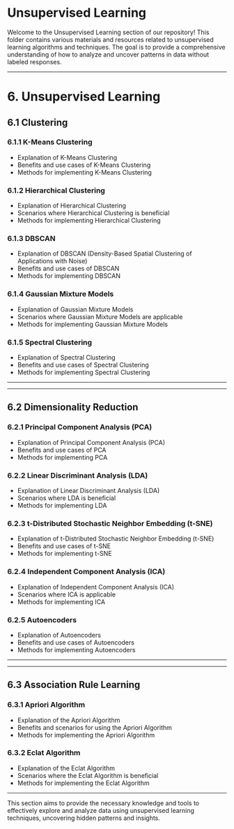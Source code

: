 # Unsupervised Learning

Welcome to the Unsupervised Learning section of our repository! This folder contains various materials and resources related to unsupervised learning algorithms and techniques. The goal is to provide a comprehensive understanding of how to analyze and uncover patterns in data without labeled responses.

---

# 6. Unsupervised Learning

## 6.1 Clustering

### 6.1.1 K-Means Clustering

- Explanation of K-Means Clustering
- Benefits and use cases of K-Means Clustering
- Methods for implementing K-Means Clustering

### 6.1.2 Hierarchical Clustering

- Explanation of Hierarchical Clustering
- Scenarios where Hierarchical Clustering is beneficial
- Methods for implementing Hierarchical Clustering

### 6.1.3 DBSCAN

- Explanation of DBSCAN (Density-Based Spatial Clustering of Applications with Noise)
- Benefits and use cases of DBSCAN
- Methods for implementing DBSCAN

### 6.1.4 Gaussian Mixture Models

- Explanation of Gaussian Mixture Models
- Scenarios where Gaussian Mixture Models are applicable
- Methods for implementing Gaussian Mixture Models

### 6.1.5 Spectral Clustering

- Explanation of Spectral Clustering
- Benefits and use cases of Spectral Clustering
- Methods for implementing Spectral Clustering

<hr><hr>

## 6.2 Dimensionality Reduction

### 6.2.1 Principal Component Analysis (PCA)

- Explanation of Principal Component Analysis (PCA)
- Benefits and use cases of PCA
- Methods for implementing PCA

### 6.2.2 Linear Discriminant Analysis (LDA)

- Explanation of Linear Discriminant Analysis (LDA)
- Scenarios where LDA is beneficial
- Methods for implementing LDA

### 6.2.3 t-Distributed Stochastic Neighbor Embedding (t-SNE)

- Explanation of t-Distributed Stochastic Neighbor Embedding (t-SNE)
- Benefits and use cases of t-SNE
- Methods for implementing t-SNE

### 6.2.4 Independent Component Analysis (ICA)

- Explanation of Independent Component Analysis (ICA)
- Scenarios where ICA is applicable
- Methods for implementing ICA

### 6.2.5 Autoencoders

- Explanation of Autoencoders
- Benefits and use cases of Autoencoders
- Methods for implementing Autoencoders

<hr><hr>

## 6.3 Association Rule Learning

### 6.3.1 Apriori Algorithm

- Explanation of the Apriori Algorithm
- Benefits and scenarios for using the Apriori Algorithm
- Methods for implementing the Apriori Algorithm

### 6.3.2 Eclat Algorithm

- Explanation of the Eclat Algorithm
- Scenarios where the Eclat Algorithm is beneficial
- Methods for implementing the Eclat Algorithm

---

This section aims to provide the necessary knowledge and tools to effectively explore and analyze data using unsupervised learning techniques, uncovering hidden patterns and insights.
